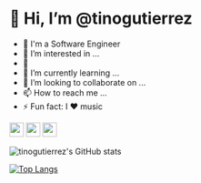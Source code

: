 # 👋 Hi, I’m @tinogutierrez

- 🔭 I'm a Software Engineer
- 👀 I’m interested in ...
- 💬
- 🌱 I’m currently learning ...
- 💞️ I’m looking to collaborate on ...
- 📫 How to reach me ...
- ⚡  Fun fact: I ❤️ music
<p><a href="https://www.twitter.com/tinoguti"><img src="https://img.shields.io/badge/twitter-%231DA1F2.svg?&style=for-the-badge&logo=twitter&logoColor=white" height=25></a> <a href="https://www.linkedin.com/in/tinogutierrez"><img src="https://img.shields.io/badge/linkedin-%230077B5.svg?&style=for-the-badge&logo=linkedin&logoColor=white" height=25></a> <a href="#"><img src="https://img.shields.io/badge/medium-%2312100E.svg?&style=for-the-badge&logo=medium&logoColor=white" height=25></a> </p>
<!---
tinogutierrez/tinogutierrez is a ✨ special ✨ repository because its `README.md` (this file) appears on your GitHub profile.
You can click the Preview link to take a look at your changes.
--->

![tinogutierrez's GitHub stats](https://github-readme-stats.vercel.app/api?username=tinogutierrez&count_private=true)

[![Top Langs](https://github-readme-stats.vercel.app/api/top-langs/?username=tinogutierrez&layout=compact)](https://github.com/tinogutierrez/github-readme-stats)



